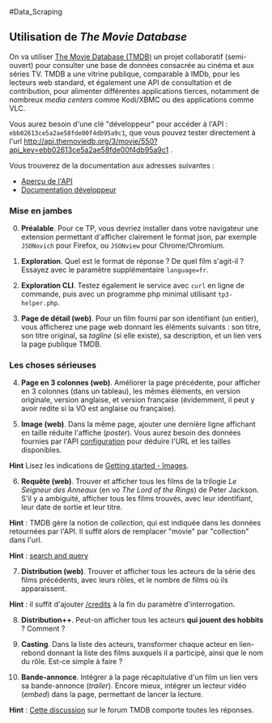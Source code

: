 #Data_Scraping
## Utilisation de *The Movie Database*

On va utiliser [The Movie Database (TMDB)](http://www.themoviedb.org/)
un projet collaboratif (semi-ouvert) pour consulter une base de données
consacrée au cinéma et aux séries TV.
TMDB a une vitrine publique, comparable à IMDb, pour les lecteurs web standard,
et également une API de consultation et de contribution, pour alimenter différentes
applications tierces, notamment de nombreux *media centers* comme Kodi/XBMC ou
des applications comme VLC.

Vous aurez besoin d'une clé "développeur" pour accéder à l'API : 
`ebb02613ce5a2ae58fde00f4db95a9c1`, que vous pouvez tester directement
à l'url <http://api.themoviedb.org/3/movie/550?api_key=ebb02613ce5a2ae58fde00f4db95a9c1> .

Vous trouverez de la documentation aux adresses suivantes :

* [Aperçu de l'API](http://www.themoviedb.org/documentation/api)
* [Documentation développeur](http://developers.themoviedb.org/3/getting-started)


### Mise en jambes 

0. **Préalable**. 
Pour ce TP, vous devriez installer dans votre navigateur une extension permettant d'afficher clairement 
le format json, par exemple `JSONovich` pour Firefox, ou `JSONview` pour Chrome/Chromium. 

1. **Exploration**. Quel est le format de réponse ? De quel film s'agit-il ? 
Essayez avec le paramètre supplémentaire `language=fr`.

2. **Exploration CLI**. Testez également le service avec `curl` en ligne de commande, puis avec un
programme php minimal utilisant `tp3-helper.php`.

3. **Page de détail (web)**. Pour un film fourni par son identifiant (un entier), vous afficherez
une page web donnant les éléments suivants : son titre, son titre original, sa
*tagline* (si elle existe), sa description, et un lien vers la page publique TMDB.


### Les choses sérieuses

4. **Page en 3 colonnes (web)**. Améliorer la page précédente, pour afficher en 3 colonnes (dans un tableau),
les mêmes éléments, en version originale, version anglaise, et version française 
(évidemment, il peut y avoir redite si la VO est anglaise ou française). 

5. **Image (web)**. Dans la même page, ajouter une dernière ligne affichant en taille réduite l'affiche
(*poster*). Vous aurez besoin des données fournies par l'API 
[configuration](http://api.themoviedb.org/3/configuration) pour déduire l'URL et les tailles disponibles.

**Hint** Lisez les indications de [Getting started - Images](https://developers.themoviedb.org/3/getting-started/images).

6. **Requête (web)**. Trouver et afficher tous les films de la trilogie *Le Seigneur des Anneaux* 
(en vo *The Lord of the Rings*) de Peter Jackson.
S'il y a ambiguité, afficher tous les films trouvés, avec leur identifiant, leur date de sortie et
leur titre.

**Hint** : TMDB gère la notion de *collection*, qui est indiquée dans les données retournées par l'API. 
Il suffit alors de remplacer "movie" par "collection" dans l'url.

**Hint** : [search and query](https://developers.themoviedb.org/3/getting-started/search-and-query-for-details)

7. **Distribution (web)**. Trouver et afficher tous les acteurs de la série des films précédents, avec leurs rôles,
et le nombre de films où ils apparaissent.

**Hint** : il suffit d'ajouter [/credits](https://developers.themoviedb.org/3/credits) à la fin du paramètre d'interrogation.

8. **Distribution++**. Peut-on afficher tous les acteurs **qui jouent des hobbits** ? Comment ?

9. **Casting**. Dans la liste des acteurs, transformer chaque acteur en lien-rebond donnant la liste des films auxquels
il a participé, ainsi que le nom du rôle. Est-ce simple à faire ?

10. **Bande-annonce**. Intégrer à la page récapitulative d'un film un lien vers sa bande-annonce (*trailer*). 
Encore mieux, intégrer un lecteur vidéo (*embed*) dans la page, permettant de lancer la lecture.

**Hint** : [Cette discussion](https://www.themoviedb.org/talk/566f816f92514173ff014fdc) sur le forum TMDB comporte toutes les réponses.


